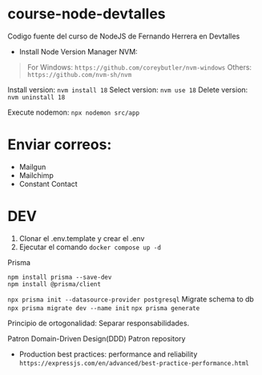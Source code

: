 # course-node-devtalles
Codigo fuente del curso de NodeJS de Fernando Herrera en Devtalles


* Install Node Version Manager NVM: 
> For Windows: `https://github.com/coreybutler/nvm-windows`
> Others: `https://github.com/nvm-sh/nvm`

Install version: `nvm install 18`
Select version: `nvm use 18`
Delete version: `nvm uninstall 18`


Execute nodemon: `npx nodemon src/app`

# Enviar correos:
* Mailgun
* Mailchimp
* Constant Contact

# DEV
1. Clonar el .env.template y crear el .env
2. Ejecutar el comando ```docker compose up -d```


Prisma
```
npm install prisma --save-dev
npm install @prisma/client
```
```npx prisma init --datasource-provider postgresql```
Migrate schema to db 
```npx prisma migrate dev --name init```
```npx prisma generate```


Principio de ortogonalidad:
Separar  responsabilidades.

Patron Domain-Driven Design(DDD)
Patron repository



* Production best practices: performance and reliability
```https://expressjs.com/en/advanced/best-practice-performance.html```